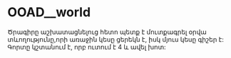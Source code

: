 # OOAD__world
Ծրագիրը աշխատացնելուց հետո պետք է մուտքագրել օրվա տևողությունը,որի առաջին կեսը ցերեկն է, իսկ մյուս կեսը գիշեր է: 
Գորտը կշտանում է, որբ ուտում է 4 և ավել խոտ:

